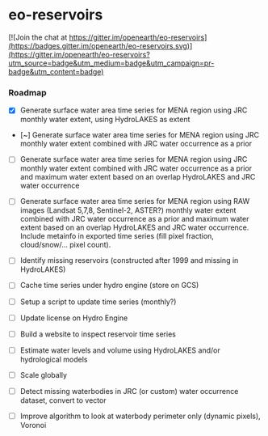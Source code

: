 # eo-reservoirs

[![Join the chat at https://gitter.im/openearth/eo-reservoirs](https://badges.gitter.im/openearth/eo-reservoirs.svg)](https://gitter.im/openearth/eo-reservoirs?utm_source=badge&utm_medium=badge&utm_campaign=pr-badge&utm_content=badge)

### Roadmap
- [x] Generate surface water area time series for MENA region using JRC monthly water extent, using HydroLAKES as extent
- [~] Generate surface water area time series for MENA region using JRC monthly water extent combined with JRC water occurrence as a prior
- [ ] Generate surface water area time series for MENA region using JRC monthly water extent combined with JRC water occurrence as a prior and maximum water extent based on an overlap HydroLAKES and JRC water occurrence
- [ ] Generate surface water area time series for MENA region using RAW images (Landsat 5,7,8, Sentinel-2, ASTER?) monthly water extent combined with JRC water occurrence as a prior and maximum water extent based on an overlap HydroLAKES and JRC water occurrence. Include metainfo in exported time series (fill pixel fraction, cloud/snow/... pixel count).
- [ ] Identify missing reservoirs (constructed after 1999 and missing in HydroLAKES) 
- [ ] Cache time series under hydro engine (store on GCS)
- [ ] Setup a script to update time series (monthly?)
- [ ] Update license on Hydro Engine


- [ ] Build a website to inspect reservoir time series
- [ ] Estimate water levels and volume using HydroLAKES and/or hydrological models
- [ ] Scale globally
- [ ] Detect missing waterbodies in JRC (or custom) water occurrence dataset, convert to vector
- [ ] Improve algorithm to look at waterbody perimeter only (dynamic pixels), Voronoi 
